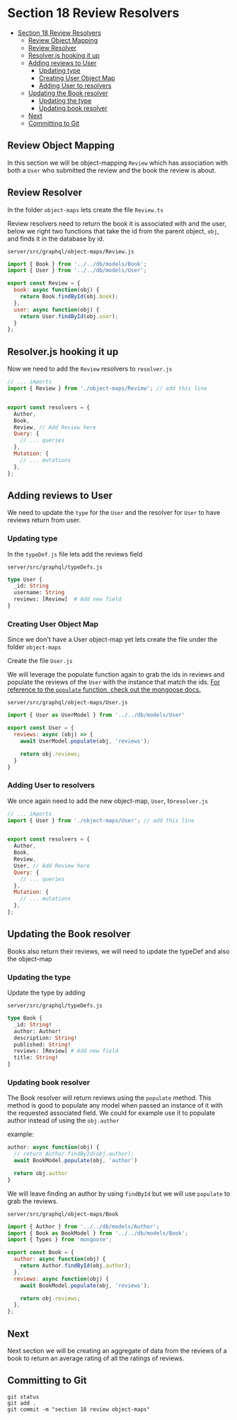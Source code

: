 # Section 18 Review Resolvers

<!-- TOC -->

- [Section 18 Review Resolvers](#section-18-review-resolvers)
  - [Review Object Mapping](#review-object-mapping)
  - [Review Resolver](#review-resolver)
  - [Resolver.js hooking it up](#resolverjs-hooking-it-up)
  - [Adding reviews to User](#adding-reviews-to-user)
    - [Updating type](#updating-type)
    - [Creating User Object Map](#creating-user-object-map)
    - [Adding User to resolvers](#adding-user-to-resolvers)
  - [Updating the Book resolver](#updating-the-book-resolver)
    - [Updating the type](#updating-the-type)
    - [Updating book resolver](#updating-book-resolver)
  - [Next](#next)
  - [Committing to Git](#committing-to-git)

<!-- /TOC -->

## Review Object Mapping

In this section we will be object-mapping `Review` which has association with both a `User` who submitted the review and the book the review is about.

## Review Resolver

In the folder `object-maps` lets create the file `Review.ts`

Review resolvers need to return the book it is associated with and the user, below we right two functions that take the id from the parent  object, `obj`, and finds it in the database by id.

`server/src/graphql/object-maps/Review.js`
```js
import { Book } from '../../db/models/Book';
import { User } from '../../db/models/User';

export const Review = {
  book: async function(obj) {
    return Book.findById(obj.book);
  },
  user: async function(obj) {
    return User.findById(obj.user);
  }
};
```

## Resolver.js hooking it up

Now we need to add the `Review` resolvers to `resolver.js`

```js
// ... imports
import { Review } from './object-maps/Review'; // add this line


export const resolvers = {
  Author,
  Book,
  Review, // Add Review here
  Query: {
    // ... queries
  },
  Mutation: {
    // ... mutations
  },
}; 
```

## Adding reviews to User

We need to update the `type` for the `User` and the resolver for `User` to have reviews return from user.

### Updating type

In the `typeDef.js` file lets add the reviews field

`server/src/graphql/typeDefs.js`
```graphql
type User {
  _id: String
  username: String
  reviews: [Review]  # Add new field
}
```

### Creating User Object Map

Since we don't have a User object-map yet lets create the file under the folder `object-maps`

Create the file `User.js`

We will leverage the populate function again to grab the ids in reviews and populate the reviews of the `User` with the instance that match the ids. [For reference to the `populate` function, check out the mongoose docs.](https://mongoosejs.com/docs/populate.html)

`server/src/graphql/object-maps/User.js`
```js
import { User as UserModel } from '../../db/models/User'

export const User = {
  reviews: async (obj) => {
    await UserModel.populate(obj, 'reviews');

    return obj.reviews;
  }
}
```

### Adding User to resolvers

We once again need to add the new object-map, `User`, to`resolver.js`

```js
// ... imports
import { User } from './object-maps/User'; // add this line


export const resolvers = {
  Author,
  Book,
  Review,
  User, // Add Review here
  Query: {
    // ... queries
  },
  Mutation: {
    // ... mutations
  },
}; 
```

## Updating the Book resolver

Books also return their reviews, we will need to update the typeDef and also the object-map

### Updating the type

Update the type by adding 

`server/src/graphql/typeDefs.js`
```graphql
type Book {
  _id: String!
  author: Author!
  description: String!
  published: String!
  reviews: [Review] # Add new field
  title: String!
}
```

### Updating book resolver

The Book resolver will return reviews using the `populate` method. This method is good to populate any model when passed an instance of it with the requested associated field. We could for example use it to populate author instead of using the `obj.author`

example:
```js
author: async function(obj) {
  // return Author.findById(obj.author);
  await BookModel.populate(obj, 'author')

  return obj.author
}
```

We will leave finding an author by using `findById` but we will use `populate` to grab the reviews.

`server/src/graphql/object-maps/Book`
```js
import { Author } from '../../db/models/Author';
import { Book as BookModel } from '../../db/models/Book';
import { Types } from 'mongoose';

export const Book = {
  author: async function(obj) {
    return Author.findById(obj.author);
  },
  reviews: async function(obj) {
    await BookModel.populate(obj, 'reviews');

    return obj.reviews;
  },
};
```

## Next

Next section we will be creating an aggregate of data from the reviews of a book to return an average rating of all the ratings of reviews.

## Committing to Git

```
git status
git add .
git commit -m "section 18 review object-maps"
```